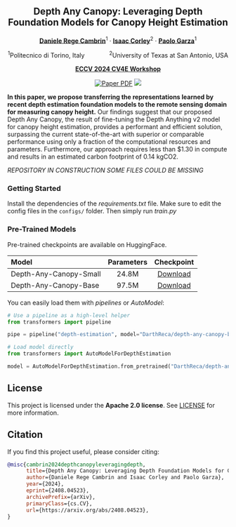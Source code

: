 <div align="center">
  
## Depth Any Canopy: Leveraging Depth Foundation Models for Canopy Height Estimation

[**Daniele Rege Cambrin**](https://darthreca.github.io/)<sup>1</sup> · [**Isaac Corley**](https://isaacc.dev/)<sup>2</sup> · [**Paolo Garza**](https://dbdmg.polito.it/dbdmg_web/people/paolo-garza/)<sup>1</sup>

<sup>1</sup>Politecnico di Torino, Italy&emsp;&emsp;&emsp;&emsp;<sup>2</sup>University of Texas at San Antonio, USA

**[ECCV 2024 CV4E Workshop](https://cv4e.netlify.app/)**

<a href="https://arxiv.org/abs/2408.04523"><img src='https://img.shields.io/badge/arXiv-Depth%20Any%20Canopy-red' alt='Paper PDF'></a>
<a href='https://huggingface.co/DarthReca/depth-any-canopy-small'><img src='https://img.shields.io/badge/%F0%9F%A4%97%20Hugging%20Face-Small%20Version-yellow'></a>
</div>

**In this paper, we propose transferring the representations learned by recent depth estimation foundation models to the remote sensing domain for measuring canopy height.** Our findings suggest that our proposed Depth Any Canopy, the result of fine-tuning the Depth Anything v2 model for canopy height estimation, provides a performant and efficient solution, surpassing the current state-of-the-art with superior or comparable performance using only a fraction of the computational resources and parameters. Furthermore, our approach requires less than \$1.30 in compute and results in an estimated carbon footprint of 0.14 kgCO2.

*REPOSITORY IN CONSTRUCTION SOME FILES COULD BE MISSING*

### Getting Started

Install the dependencies of the *requirements.txt* file. Make sure to edit the config files in the `configs/` folder. Then simply run *train.py*

### Pre-Trained Models

Pre-trained checkpoints are available on HuggingFace.

| Model | Parameters | Checkpoint | 
|:---|:---:|:---:|
| Depth-Any-Canopy-Small | 24.8M | [Download](https://huggingface.co/DarthReca/depth-any-canopy-small) |
| Depth-Any-Canopy-Base  | 97.5M | [Download](https://huggingface.co/DarthReca/depth-any-canopy-base) |

You can easily load them with *pipelines* or *AutoModel*:

```python
# Use a pipeline as a high-level helper
from transformers import pipeline

pipe = pipeline("depth-estimation", model="DarthReca/depth-any-canopy-base")

# Load model directly
from transformers import AutoModelForDepthEstimation

model = AutoModelForDepthEstimation.from_pretrained("DarthReca/depth-any-canopy-base")
```

## License

This project is licensed under the **Apache 2.0 license**. See [LICENSE](LICENSE) for more information.

## Citation

If you find this project useful, please consider citing:

```bibtex
@misc{cambrin2024depthcanopyleveragingdepth,
      title={Depth Any Canopy: Leveraging Depth Foundation Models for Canopy Height Estimation}, 
      author={Daniele Rege Cambrin and Isaac Corley and Paolo Garza},
      year={2024},
      eprint={2408.04523},
      archivePrefix={arXiv},
      primaryClass={cs.CV},
      url={https://arxiv.org/abs/2408.04523}, 
}
```
